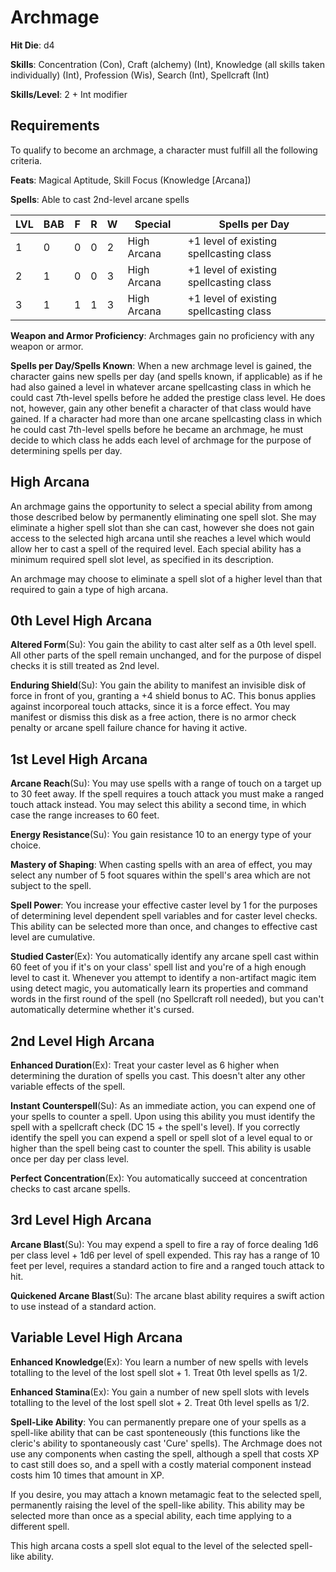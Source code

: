 # Archmage

**Hit Die**: d4

**Skills**: Concentration (Con), Craft (alchemy) (Int), Knowledge (all skills taken individually) (Int), Profession (Wis), Search (Int), Spellcraft (Int)

**Skills/Level**: 2 + Int modifier

## Requirements

To qualify to become an archmage, a character must fulfill all the following criteria.

**Feats**: Magical Aptitude, Skill Focus (Knowledge [Arcana])

**Spells**: Able to cast 2nd-level arcane spells

LVL | BAB | F | R | W | Special | Spells per Day
--- | --- | - | - | - | ------- | --------------
1   | 0   | 0 | 0 | 2 | High Arcana | +1 level of existing spellcasting class
2   | 1   | 0 | 0 | 3 | High Arcana | +1 level of existing spellcasting class
3   | 1   | 1 | 1 | 3 | High Arcana | +1 level of existing spellcasting class

**Weapon and Armor Proficiency**: Archmages gain no proficiency with any weapon or armor.

**Spells per Day/Spells Known**: When a new archmage level is gained, the character gains new spells per day (and spells known, if applicable) as if he had also gained a level in whatever arcane spellcasting class in which he could cast 7th-level spells before he added the prestige class level. He does not, however, gain any other benefit a character of that class would have gained. If a character had more than one arcane spellcasting class in which he could cast 7th-level spells before he became an archmage, he must decide to which class he adds each level of archmage for the purpose of determining spells per day.

## High Arcana

An archmage gains the opportunity to select a special ability from among those described below by permanently eliminating one spell slot. She may eliminate a higher spell slot than she can cast, however she does not gain access to the selected high arcana until she reaches a level which would allow her to cast a spell of the required level. Each special ability has a minimum required spell slot level, as specified in its description.

An archmage may choose to eliminate a spell slot of a higher level than that required to gain a type of high arcana. 

## 0th Level High Arcana

**Altered Form**(Su): You gain the ability to cast alter self as a 0th level spell. All other parts of the spell remain unchanged, and for the purpose of dispel checks it is still treated as 2nd level.

**Enduring Shield**(Su): You gain the ability to manifest an invisible disk of force in front of you, granting a +4 shield bonus to AC. This bonus applies against incorporeal touch attacks, since it is a force effect. You may manifest or dismiss this disk as a free action, there is no armor check penalty or arcane spell failure chance for having it active.

## 1st Level High Arcana

**Arcane Reach**(Su): You may use spells with a range of touch on a target up to 30 feet away. If the spell requires a touch attack you must make a ranged touch attack instead. You may select this ability a second time, in which case the range increases to 60 feet.

**Energy Resistance**(Su): You gain resistance 10 to an energy type of your choice.

**Mastery of Shaping**: When casting spells with an area of effect, you may select any number of 5 foot squares within the spell's area which are not subject to the spell.

**Spell Power**: You increase your effective caster level by 1 for the purposes of determining level dependent spell variables and for caster level checks. This ability can be selected more than once, and changes to effective cast level are cumulative.

**Studied Caster**(Ex): You automatically identify any arcane spell cast within 60 feet of you if it's on your class' spell list and you're of a high enough level to cast it. Whenever you attempt to identify a non-artifact magic item using detect magic, you automatically learn its properties and command words in the first round of the spell (no Spellcraft roll needed), but you can't automatically determine whether it's cursed.

## 2nd Level High Arcana

**Enhanced Duration**(Ex): Treat your caster level as 6 higher when determining the duration of spells you cast. This doesn't alter any other variable effects of the spell.

**Instant Counterspell**(Su): As an immediate action, you can expend one of your spells to counter a spell. Upon using this ability you must identify the spell with a spellcraft check (DC 15 + the spell's level). If you correctly identify the spell you can expend a spell or spell slot of a level equal to or higher than the spell being cast to counter the spell. This ability is usable once per day per class level.

**Perfect Concentration**(Ex): You automatically succeed at concentration checks to cast arcane spells. 

## 3rd Level High Arcana

**Arcane Blast**(Su): You may expend a spell to fire a ray of force dealing 1d6 per class level + 1d6 per level of spell expended. This ray has a range of 10 feet per level, requires a standard action to fire and a ranged touch attack to hit.

**Quickened Arcane Blast**(Su): The arcane blast ability requires a swift action to use instead of a standard action.

## Variable Level High Arcana

**Enhanced Knowledge**(Ex): You learn a number of new spells with levels totalling to the level of the lost spell slot + 1. Treat 0th level spells as 1/2. 

**Enhanced Stamina**(Ex): You gain a number of new spell slots with levels totalling to the level of the lost spell slot + 2. Treat 0th level spells as 1/2.

**Spell-Like Ability**: You can permanently prepare one of your spells as a spell-like ability that can be cast sponteneously (this functions like the cleric's ability to spontaneously cast 'Cure' spells). The Archmage does not use any components when casting the spell, although a spell that costs XP to cast still does so, and a spell with a costly material component instead costs him 10 times that amount in XP.

If you desire, you may attach a known metamagic feat to the selected spell, permanently raising the level of the spell-like ability. This ability may be selected more than once as a special ability, each time applying to a different spell.

This high arcana costs a spell slot equal to the level of the selected spell-like ability.